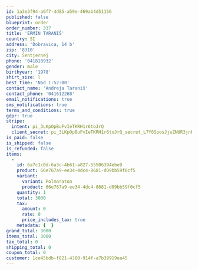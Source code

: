 ```yaml
---
id: 1a3e3f94-a6f7-4d85-a59e-469ab4d51156
published: false
blueprint: order
order_number: 337
title: 'ERMIN TARANIŠ'
country: SI
address: 'Dobravica, 14 b'
zip: '8310'
city: Šentjernej
phone: '041810932'
gender: male
birthyear: '1978'
shirt_size: l
best_time: 'Nad 1:52:00'
contact_name: 'Andreja Taraniš'
contact_phone: '041612268'
email_notifications: true
sms_notifications: true
terms_and_conditions: true
gdpr: true
stripe:
  intent: pi_3LKpOpBuFvIeTKRH1r6toJrQ
  client_secret: pi_3LKpOpBuFvIeTKRH1r6toJrQ_secret_L7Y6SposJjuZNUR3jnKuJ64WM
is_paid: false
is_shipped: false
is_refunded: false
items:
  -
    id: 6a7c1c0d-6a3c-4b61-a827-55506394ebe9
    product: 66e767a9-ee34-4dc4-8681-d09bb59f0cf5
    variant:
      variant: Polmaraton
      product: 66e767a9-ee34-4dc4-8681-d09bb59f0cf5
    quantity: 1
    total: 3000
    tax:
      amount: 0
      rate: 0
      price_includes_tax: true
    metadata: {  }
grand_total: 3000
items_total: 3000
tax_total: 0
shipping_total: 0
coupon_total: 0
customer: 1ce45bdb-f821-4380-914f-a7b39919ea45
---
```

